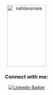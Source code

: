 <meta name="viewport" content="width=device-width, initial-scale=1.0">
<div align="center" class="row">
<!--  <img height='200' src="https://github-readme-stats.vercel.app/api?username=nahtansmaia&show_icons=true&count_private=true&locale=en&layout=compact&theme=dracula" alt="nahtansmaia" style="width:50%;"/> -->
  <!--<a href="https://github.com/nahtansmaia" target="_blank" rel="noopener noreferrer"><img src="https://crd.so/i/nahtansmaia?dark&removeLink" alt="nahtansmaia’s GitHub image" width="600" height="314" />-->
  <img height='200' src="https://github-readme-stats.vercel.app/api/top-langs/?username=nahtansmaia&layout=compact&theme=dracula&count_private=true&hide=javascript,css,scss,html" alt="nahtansmaia" style="width:50%;"/><!--rJa1UwaIbMSzqjU4nlrnVEYt-->
<h3 align="center" color="blue">Connect with me:</h3>
<div align="center">
  
[![Linkedin Badge](https://img.shields.io/badge/-Nathan%20Maia-6633cc?style=flat-square&logo=Linkedin&logoColor=white&link=https://www.linkedin.com/in/nathanmaia/)](https://www.linkedin.com/in/nathanmaia/)

